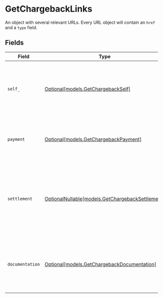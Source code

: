# GetChargebackLinks

An object with several relevant URLs. Every URL object will contain an `href` and a `type` field.


## Fields

| Field                                                                                                                           | Type                                                                                                                            | Required                                                                                                                        | Description                                                                                                                     |
| ------------------------------------------------------------------------------------------------------------------------------- | ------------------------------------------------------------------------------------------------------------------------------- | ------------------------------------------------------------------------------------------------------------------------------- | ------------------------------------------------------------------------------------------------------------------------------- |
| `self_`                                                                                                                         | [Optional[models.GetChargebackSelf]](../models/getchargebackself.md)                                                            | :heavy_minus_sign:                                                                                                              | In v2 endpoints, URLs are commonly represented as objects with an `href` and `type` field.                                      |
| `payment`                                                                                                                       | [Optional[models.GetChargebackPayment]](../models/getchargebackpayment.md)                                                      | :heavy_minus_sign:                                                                                                              | The API resource URL of the [payment](get-payment) that this chargeback belongs to.                                             |
| `settlement`                                                                                                                    | [OptionalNullable[models.GetChargebackSettlement]](../models/getchargebacksettlement.md)                                        | :heavy_minus_sign:                                                                                                              | The API resource URL of the [settlement](get-settlement) this chargeback has been settled with. Not present if not yet settled. |
| `documentation`                                                                                                                 | [Optional[models.GetChargebackDocumentation]](../models/getchargebackdocumentation.md)                                          | :heavy_minus_sign:                                                                                                              | In v2 endpoints, URLs are commonly represented as objects with an `href` and `type` field.                                      |